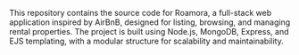 This repository contains the source code for Roamora, a full-stack web application inspired by AirBnB, designed for listing, browsing, and managing rental properties. The project is built using Node.js, MongoDB, Express, and EJS templating, with a modular structure for scalability and maintainability.

